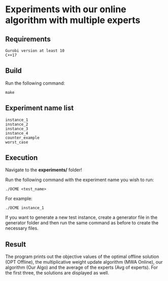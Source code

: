 # Experiments with our online algorithm with multiple experts

## Requirements

    Gurobi version at least 10
    C++17

## Build

Run the following command:

    make

## Experiment name list

    instance_1
    instance_2
    instance_3
    instance_4
    counter_example
    worst_case

## Execution

Navigate to the **experiments/** folder!

Run the following command with the experiment name you wish to run:

    ./OCME <test_name>

For example:

    ./OCME instance_1

If you want to generate a new test instance, create a generator file in the generator folder and then run the same command as before to create the necessary files.
## Result

The program prints out the objective values of the optimal offline solution (OPT Offline), the multiplicative weight update algorithm (MWA Online), our algorithm (Our Algo) and the average of the experts (Avg of experts). For the first three, the solutions are displayed as well.
